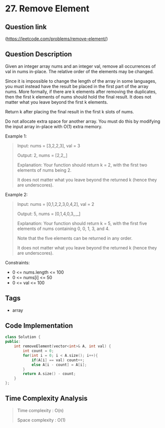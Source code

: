 # 27. Remove Element

## Question link
(https://leetcode.com/problems/remove-element/)

## Question Description
Given an integer array nums and an integer val, remove all occurrences of val in nums in-place. The relative order of the elements may be changed.

Since it is impossible to change the length of the array in some languages, you must instead have the result be placed in the first part of the array nums. More formally, if there are k elements after removing the duplicates, then the first k elements of nums should hold the final result. It does not matter what you leave beyond the first k elements.

Return k after placing the final result in the first k slots of nums.

Do not allocate extra space for another array. You must do this by modifying the input array in-place with O(1) extra memory.

Example 1:

> Input: nums = [3,2,2,3], val = 3
> 
> Output: 2, nums = [2,2,_,_]
>
> Explanation: Your function should return k = 2, with the first two elements of nums being 2.
>
> It does not matter what you leave beyond the returned k (hence they are underscores).

Example 2:

> Input: nums = [0,1,2,2,3,0,4,2], val = 2
>
> Output: 5, nums = [0,1,4,0,3,_,_,_]
>
> Explanation: Your function should return k = 5, with the first five elements of nums containing 0, 0, 1, 3, and 4.
>
> Note that the five elements can be returned in any order.
>
> It does not matter what you leave beyond the returned k (hence they are underscores).

Constraints:

- 0 <= nums.length <= 100
- 0 <= nums[i] <= 50
- 0 <= val <= 100

## Tags
- array


## Code Implementation
```c++
class Solution {
public:
    int removeElement(vector<int>& A, int val) {
        int count = 0;
        for(int i = 0; i < A.size(); i++){
            if(A[i] == val) count++;
            else A[i - count] = A[i];
        }
        return A.size() - count;
    }
};
```

## Time Complexity Analysis
> Time complexity  : O(n)
>
> Space complexity : O(1)